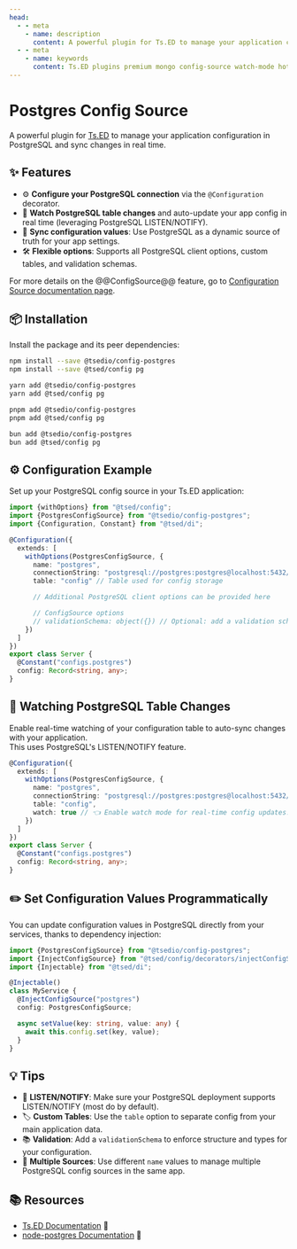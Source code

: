 ```yaml
---
head:
  - - meta
    - name: description
      content: A powerful plugin for Ts.ED to manage your application configuration in MongoDB and sync changes in real time.
  - - meta
    - name: keywords
      content: Ts.ED plugins premium mongo config-source watch-mode hot-reload
---
```


# Postgres Config Source

A powerful plugin for [Ts.ED](https://tsed.dev/) to manage your application configuration in PostgreSQL and sync changes
in real time.

## ✨ Features

- ⚙️ **Configure your PostgreSQL connection** via the `@Configuration` decorator.
- 👀 **Watch PostgreSQL table changes** and auto-update your app config in real time (leveraging PostgreSQL
  LISTEN/NOTIFY).
- 🔄 **Sync configuration values**: Use PostgreSQL as a dynamic source of truth for your app settings.
- 🛠️ **Flexible options**: Supports all PostgreSQL client options, custom tables, and validation schemas.

For more details on the @@ConfigSource@@ feature, go
to [Configuration Source documentation page](/docs/configuration/configuration-sources.md).

## 📦 Installation

Install the package and its peer dependencies:

```sh [npm]
npm install --save @tsedio/config-postgres
npm install --save @tsed/config pg
```

```sh [yarn]
yarn add @tsedio/config-postgres
yarn add @tsed/config pg
```

```sh [pnpm]
pnpm add @tsedio/config-postgres
pnpm add @tsed/config pg
```

```sh [bun]
bun add @tsedio/config-postgres
bun add @tsed/config pg
```

## ⚙️ Configuration Example

Set up your PostgreSQL config source in your Ts.ED application:

```typescript
import {withOptions} from "@tsed/config";
import {PostgresConfigSource} from "@tsedio/config-postgres";
import {Configuration, Constant} from "@tsed/di";

@Configuration({
  extends: [
    withOptions(PostgresConfigSource, {
      name: "postgres",
      connectionString: "postgresql://postgres:postgres@localhost:5432/my_database", // PostgreSQL connection string
      table: "config" // Table used for config storage

      // Additional PostgreSQL client options can be provided here

      // ConfigSource options
      // validationSchema: object({}) // Optional: add a validation schema
    })
  ]
})
export class Server {
  @Constant("configs.postgres")
  config: Record<string, any>;
}
```

## 👀 Watching PostgreSQL Table Changes

Enable real-time watching of your configuration table to auto-sync changes with your application.  
This uses PostgreSQL's LISTEN/NOTIFY feature.

```typescript
@Configuration({
  extends: [
    withOptions(PostgresConfigSource, {
      name: "postgres",
      connectionString: "postgresql://postgres:postgres@localhost:5432/my_database",
      table: "config",
      watch: true // 👈 Enable watch mode for real-time config updates!
    })
  ]
})
export class Server {
  @Constant("configs.postgres")
  config: Record<string, any>;
}
```

## ✏️ Set Configuration Values Programmatically

You can update configuration values in PostgreSQL directly from your services, thanks to dependency injection:

```typescript
import {PostgresConfigSource} from "@tsedio/config-postgres";
import {InjectConfigSource} from "@tsed/config/decorators/injectConfigSource.js";
import {Injectable} from "@tsed/di";

@Injectable()
class MyService {
  @InjectConfigSource("postgres")
  config: PostgresConfigSource;

  async setValue(key: string, value: any) {
    await this.config.set(key, value);
  }
}
```

## 💡 Tips

- 🐘 **LISTEN/NOTIFY**: Make sure your PostgreSQL deployment supports LISTEN/NOTIFY (most do by default).
- 🏷️ **Custom Tables**: Use the `table` option to separate config from your main application data.
- 📚 **Validation**: Add a `validationSchema` to enforce structure and types for your configuration.
- 🔐 **Multiple Sources**: Use different `name` values to manage multiple PostgreSQL config sources in the same app.

## 📚 Resources

- [Ts.ED Documentation](https://tsed.dev/) 📖
- [node-postgres Documentation](https://node-postgres.com/) 🐘

